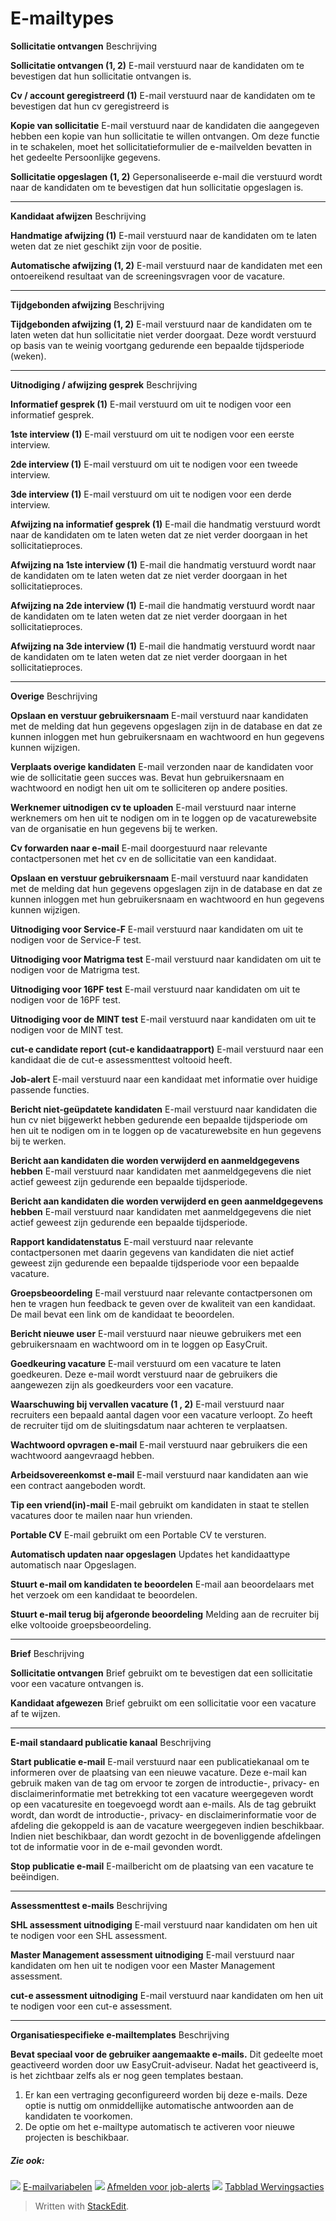# E-mailtypes

**Sollicitatie ontvangen**
Beschrijving

**Sollicitatie ontvangen (1, 2)**
E-mail verstuurd naar de kandidaten om te bevestigen dat hun sollicitatie ontvangen is.

**Cv / account geregistreerd (1)**
E-mail verstuurd naar de kandidaten om te bevestigen dat hun cv geregistreerd is

**Kopie van sollicitatie**
E-mail verstuurd naar de kandidaten die aangegeven hebben een kopie van hun sollicitatie te willen ontvangen. Om deze functie in te schakelen, moet het sollicitatieformulier de e-mailvelden bevatten in het gedeelte Persoonlijke gegevens.

**Sollicitatie opgeslagen (1, 2)**
Gepersonaliseerde e-mail die verstuurd wordt naar de kandidaten om te bevestigen dat hun sollicitatie opgeslagen is.
***
**Kandidaat afwijzen**
Beschrijving

**Handmatige afwijzing (1)**
E-mail verstuurd naar de kandidaten om te laten weten dat ze niet geschikt zijn voor de positie.

**Automatische afwijzing (1, 2)**
E-mail verstuurd naar de kandidaten met een ontoereikend resultaat van de screeningsvragen voor de vacature.
***
**Tijdgebonden afwijzing**
 Beschrijving

**Tijdgebonden afwijzing (1, 2)**
E-mail verstuurd naar de kandidaten om te laten weten dat hun sollicitatie niet verder doorgaat. Deze wordt verstuurd op basis van te weinig voortgang gedurende een bepaalde tijdsperiode (weken).
***
**Uitnodiging / afwijzing gesprek**
Beschrijving

**Informatief gesprek (1)**
E-mail verstuurd om uit te nodigen voor een informatief gesprek.

**1ste interview (1)**
E-mail verstuurd om uit te nodigen voor een eerste interview.

**2de interview (1)**
E-mail verstuurd om uit te nodigen voor een tweede interview.

**3de interview (1)**
E-mail verstuurd om uit te nodigen voor een derde interview.

**Afwijzing na informatief gesprek (1)**
E-mail die handmatig verstuurd wordt naar de kandidaten om te laten weten dat ze niet verder doorgaan in het sollicitatieproces.

**Afwijzing na 1ste interview (1)**
E-mail die handmatig verstuurd wordt naar de kandidaten om te laten weten dat ze niet verder doorgaan in het sollicitatieproces.

**Afwijzing na 2de interview (1)**
E-mail die handmatig verstuurd wordt naar de kandidaten om te laten weten dat ze niet verder doorgaan in het sollicitatieproces.

**Afwijzing na 3de interview (1)**
E-mail die handmatig verstuurd wordt naar de kandidaten om te laten weten dat ze niet verder doorgaan in het sollicitatieproces.
***
**Overige**
Beschrijving

**Opslaan en verstuur gebruikersnaam**
E-mail verstuurd naar kandidaten met de melding dat hun gegevens opgeslagen zijn in de database en dat ze kunnen inloggen met hun gebruikersnaam en wachtwoord en hun gegevens kunnen wijzigen.

**Verplaats overige kandidaten**
E-mail verzonden naar de kandidaten voor wie de sollicitatie geen succes was. Bevat hun gebruikersnaam en wachtwoord en nodigt hen uit om te solliciteren op andere posities.

**Werknemer uitnodigen cv te uploaden**
E-mail verstuurd naar interne werknemers om hen uit te nodigen om in te loggen op de vacaturewebsite van de organisatie en hun gegevens bij te werken.

**Cv forwarden naar e-mail**
E-mail doorgestuurd naar relevante contactpersonen met het cv en de sollicitatie van een kandidaat.

**Opslaan en verstuur gebruikersnaam**
E-mail verstuurd naar kandidaten met de melding dat hun gegevens opgeslagen zijn in de database en dat ze kunnen inloggen met hun gebruikersnaam en wachtwoord en hun gegevens kunnen wijzigen.

**Uitnodiging voor Service-F**
E-mail verstuurd naar kandidaten om uit te nodigen voor de Service-F test.

**Uitnodiging voor Matrigma test**
E-mail verstuurd naar kandidaten om uit te nodigen voor de Matrigma test.

**Uitnodiging voor 16PF test**
E-mail verstuurd naar kandidaten om uit te nodigen voor de 16PF test.

**Uitnodiging voor de MINT test**
E-mail verstuurd naar kandidaten om uit te nodigen voor de MINT test.

**cut-e candidate report (cut-e kandidaatrapport)**
E-mail verstuurd naar een kandidaat die de cut-e assessmenttest voltooid heeft.

**Job-alert**
E-mail verstuurd naar een kandidaat met informatie over huidige passende functies.

**Bericht niet-geüpdatete kandidaten**
E-mail verstuurd naar kandidaten die hun cv niet bijgewerkt hebben gedurende een bepaalde tijdsperiode om hen uit te nodigen om in te loggen op de vacaturewebsite en hun gegevens bij te werken.

**Bericht aan kandidaten die worden verwijderd en aanmeldgegevens hebben**
E-mail verstuurd naar kandidaten met aanmeldgegevens die niet actief geweest zijn gedurende een bepaalde tijdsperiode.

**Bericht aan kandidaten die worden verwijderd en geen aanmeldgegevens hebben**
E-mail verstuurd naar kandidaten met aanmeldgegevens die niet actief geweest zijn gedurende een bepaalde tijdsperiode.

**Rapport kandidatenstatus**
E-mail verstuurd naar relevante contactpersonen met daarin gegevens van kandidaten die niet actief geweest zijn gedurende een bepaalde tijdsperiode voor een bepaalde vacature.

**Groepsbeoordeling**
E-mail verstuurd naar relevante contactpersonen om hen te vragen hun feedback te geven over de kwaliteit van een kandidaat. De mail bevat een link om de kandidaat te beoordelen.

**Bericht nieuwe user**
E-mail verstuurd naar nieuwe gebruikers met een gebruikersnaam en wachtwoord om in te loggen op EasyCruit.

**Goedkeuring vacature**
E-mail verstuurd om een vacature te laten goedkeuren. Deze e-mail wordt verstuurd naar de gebruikers die aangewezen zijn als goedkeurders voor een vacature.

**Waarschuwing bij vervallen vacature (1 , 2)**
E-mail verstuurd naar recruiters een bepaald aantal dagen voor een vacature verloopt. Zo heeft de recruiter tijd om de sluitingsdatum naar achteren te verplaatsen.

**Wachtwoord opvragen e-mail**
E-mail verstuurd naar gebruikers die een wachtwoord aangevraagd hebben.

**Arbeidsovereenkomst e-mail**
E-mail verstuurd naar kandidaten aan wie een contract aangeboden wordt.

**Tip een vriend(in)-mail**
E-mail gebruikt om kandidaten in staat te stellen vacatures door te mailen naar hun vrienden.

**Portable CV**
E-mail gebruikt om een Portable CV te versturen.

**Automatisch updaten naar opgeslagen**
Updates het kandidaattype automatisch naar Opgeslagen.

**Stuurt e-mail om kandidaten te beoordelen**
E-mail aan beoordelaars met het verzoek om een kandidaat te beoordelen.

**Stuurt e-mail terug bij afgeronde beoordeling**
Melding aan de recruiter bij elke voltooide groepsbeoordeling.
***
**Brief**
Beschrijving

**Sollicitatie ontvangen**
Brief gebruikt om te bevestigen dat een sollicitatie voor een vacature ontvangen is.

**Kandidaat afgewezen**
Brief gebruikt om een sollicitatie voor een vacature af te wijzen.
***
**E-mail standaard publicatie kanaal**
Beschrijving

**Start publicatie e-mail**
E-mail verstuurd naar een publicatiekanaal om te informeren over de plaatsing van een nieuwe vacature. Deze e-mail kan gebruik maken van de tag <department-about-inherited /> om ervoor te zorgen de introductie-, privacy- en disclaimerinformatie met betrekking tot een vacature weergegeven wordt op een vacaturesite en toegevoegd wordt aan e-mails. Als de tag gebruikt wordt, dan wordt de introductie-, privacy- en disclaimerinformatie voor de afdeling die gekoppeld is aan de vacature weergegeven indien beschikbaar. Indien niet beschikbaar, dan wordt gezocht in de bovenliggende afdelingen tot de informatie voor in de e-mail gevonden wordt.

**Stop publicatie e-mail**
E-mailbericht om de plaatsing van een vacature te beëindigen.
***
**Assessmenttest e-mails**
Beschrijving

**SHL assessment uitnodiging**
E-mail verstuurd naar kandidaten om hen uit te nodigen voor een SHL assessment.

**Master Management assessment uitnodiging**
E-mail verstuurd naar kandidaten om hen uit te nodigen voor een Master Management assessment.

**cut-e assessment uitnodiging**
E-mail verstuurd naar kandidaten om hen uit te nodigen voor een cut-e assessment.
***
**Organisatiespecifieke e-mailtemplates**
Beschrijving

**Bevat speciaal voor de gebruiker aangemaakte e-mails.**
Dit gedeelte moet geactiveerd worden door uw EasyCruit-adviseur. Nadat het geactiveerd is, is het zichtbaar zelfs als er nog geen templates bestaan.

1.  Er kan een vertraging geconfigureerd worden bij deze e-mails. Deze optie is nuttig om onmiddellijke automatische antwoorden aan de kandidaten te voorkomen.
2.  De optie om het e-mailtype automatisch te activeren voor nieuwe projecten is beschikbaar.

##### Zie ook:

![](../Resources/Images/icon-document-link.png)  [E-mailvariabelen](email_variables.htm)
![](../Resources/Images/icon-document-link.png)  [Afmelden voor job-alerts](unsubscribe_from_job_agent.htm)
![](../Resources/Images/icon-document-link.png)  [Tabblad Wervingsacties](recruitment_activities_list_tab.htm)


> Written with [StackEdit](https://stackedit.io/).
<!--stackedit_data:
eyJoaXN0b3J5IjpbMzEzNDUwOTAyLDg2NzA1Mjc3NiwtMTg2Mz
UwOTIwMCwyODI2NjM3MDQsLTY1NDg4ODg0MiwtNDgzMDg0Mzgw
LC0xNDQyMDE5ODM0XX0=
-->